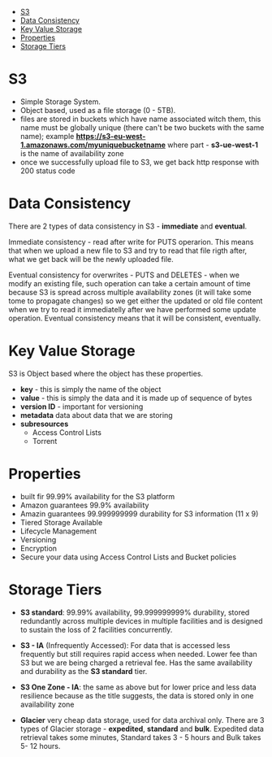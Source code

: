 -   [S3](#s3)
-   [Data Consistency](#data-consistency)
-   [Key Value Storage](#key-value-storage)
-   [Properties](#properties)
-   [Storage Tiers](#storage-tiers)

# S3

-   Simple Storage System.
-   Object based, used as a file storage (0 - 5TB).
-   files are stored in buckets which have name associated witch them, this name must be globally unique (there can't be two buckets with the same name); example **https://s3-eu-west-1.amazonaws.com/myuniquebucketname** where part - **s3-ue-west-1** is the name of availability zone
-   once we successfully upload file to S3, we get back http response with 200 status code

# Data Consistency

There are 2 types of data consistency in S3 - **immediate** and **eventual**.

Immediate consistency - read after write for PUTS operarion. This means that when we upload a new file to S3 and try to read that file rigth after, what we get back will be the newly uploaded file.

Eventual consistency for overwrites - PUTS and DELETES - when we modify an existing file, such operation can take a certain amount of time because S3 is spread across multiple availability zones (it will take some tome to propagate changes) so we get either the updated or old file content when we try to read it immediatelly after we have performed some update operation. Eventual consistency means that it will be consistent, eventually.

# Key Value Storage

S3 is Object based where the object has these properties.

-   **key** - this is simply the name of the object
-   **value** - this is simply the data and it is made up of sequence of bytes
-   **version ID** - important for versioning
-   **metadata** data about data that we are storing
-   **subresources**
    -   Access Control Lists
    -   Torrent

# Properties

-   built fir 99.99% availability for the S3 platform
-   Amazon guarantees 99.9% availability
-   Amazin guarantees 99.999999999 durability for S3 information (11 x 9)
-   Tiered Storage Available
-   Lifecycle Management
-   Versioning
-   Encryption
-   Secure your data using Access Control Lists and Bucket policies

# Storage Tiers

-   **S3 standard**: 99.99% availability, 99.999999999% durability, stored redundantly across multiple devices in multiple facilities and is designed to sustain the loss of 2 facilities concurrently.

-   **S3 - IA** (Infrequently Accessed): For data that is accessed less frequently but still requires rapid access when needed. Lower fee than S3 but we are being charged a retrieval fee.
    Has the same availability and durability as the **S3 standard** tier.

-   **S3 One Zone - IA**: the same as above but for lower price and less data resilience because as the title suggests, the data is stored only in one availability zone

-   **Glacier** very cheap data storage, used for data archival only. There are 3 types of Glacier storage - **expedited**, **standard** and **bulk**. Expedited data retrieval takes some minutes, Standard takes 3 - 5 hours and Bulk takes 5- 12 hours.
